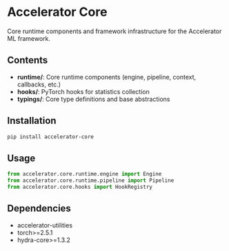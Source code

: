 # Accelerator Core

Core runtime components and framework infrastructure for the Accelerator ML framework.

## Contents

- **runtime/**: Core runtime components (engine, pipeline, context, callbacks, etc.)
- **hooks/**: PyTorch hooks for statistics collection
- **typings/**: Core type definitions and base abstractions

## Installation

```bash
pip install accelerator-core
```

## Usage

```python
from accelerator.core.runtime.engine import Engine
from accelerator.core.runtime.pipeline import Pipeline
from accelerator.core.hooks import HookRegistry
```

## Dependencies

- accelerator-utilities
- torch>=2.5.1
- hydra-core>=1.3.2